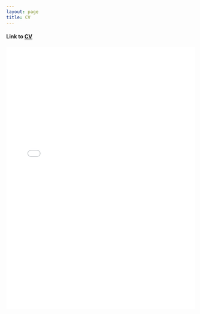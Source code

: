 ```yaml
---
layout: page
title: CV
---
```


#### Link to [CV](https://drive.google.com/file/d/1_NlZU_VN40roupnkG2CP1821i0CndDPY/view?usp=sharing) 

<div>
<embed width = "100%" height = "700px" src = "/assets/JK_CV_4.17.23.pdf" type= "application/pdf">
</div>